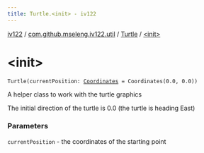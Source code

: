 ```yaml
---
title: Turtle.<init> - iv122
---
```


[iv122](../../index.md) / [com.github.mseleng.iv122.util](../index.md) / [Turtle](index.md) / [&lt;init&gt;](.)

# &lt;init&gt;

`Turtle(currentPosition: `[`Coordinates`](../-coordinates/index.md)` = Coordinates(0.0, 0.0))`

A helper class to work with the turtle graphics

The initial direction of the turtle is 0.0 (the turtle is heading East)

### Parameters

`currentPosition` - the coordinates of the starting point
